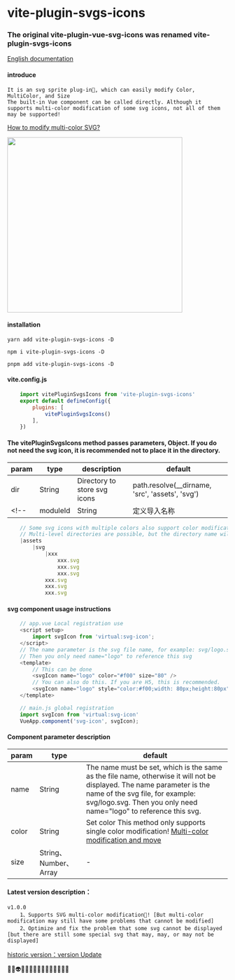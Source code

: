 # vite-plugin-svgs-icons
### The original vite-plugin-vue-svg-icons was renamed vite-plugin-svgs-icons
[English documentation](README.cn.md) 

<!-- [Nuxt3 nuxt-svg-icon](https://github.com/335296558/nuxt-svg-icon) -->

#### introduce
    It is an svg sprite plug-in🤔, which can easily modify Color, MultiColor, and Size
    The built-in Vue component can be called directly. Although it supports multi-color modification of some svg icons, not all of them may be supported!
    
[How to modify multi-color SVG?](MULTICOLOR.md)

<img src="./demo/src/assets/testing_git_svgs.gif" width="400px">

#### installation
    yarn add vite-plugin-svgs-icons -D

    npm i vite-plugin-svgs-icons -D

    pnpm add vite-plugin-svgs-icons -D

#### vite.config.js
```js
    import vitePluginSvgsIcons from 'vite-plugin-svgs-icons'
    export default defineConfig({
        plugins: [
            vitePluginSvgsIcons()
        ],
    })
```
#### The vitePluginSvgsIcons method passes parameters, Object. If you do not need the svg icon, it is recommended not to place it in the directory.

| param | type | description | default |
| -------- | -------- | -------- | -------- |
|dir|String|Directory to store svg icons|path.resolve(__dirname, 'src', 'assets', 'svg')|
<!-- |moduleId|String|定义导入名称|virtual:svg-icon| -->
```js
    // Some svg icons with multiple colors also support color modification.
    // Multi-level directories are possible, but the directory name will not be added to the svg name, so the svg name must be unique.
    |assets
        |svg
            |xxx
                xxx.svg
                xxx.svg
                xxx.svg
            xxx.svg
            xxx.svg
            xxx.svg
```
#### svg component usage instructions
```js
    // app.vue Local registration use
    <script setup>
        import svgIcon from 'virtual:svg-icon';
    </script>
    // The name parameter is the svg file name, for example: svg/logo.svg
    // Then you only need name="logo" to reference this svg
    <template>
        // This can be done
        <svgIcon name="logo" color="#f00" size="80" />
        // You can also do this. If you are H5, this is recommended.
        <svgIcon name="logo" style="color:#f00;width: 80px;height:80px" />
    </template>
```

```js
    // main.js global registration
    import svgIcon from 'virtual:svg-icon'
    VueApp.component('svg-icon', svgIcon);
```

#### Component parameter description
| param | type | default |
| -------- | ------- | -------- |
|name|String|The name must be set, which is the same as the file name, otherwise it will not be displayed. The name parameter is the name of the svg file, for example: svg/logo.svg. Then you only need name="logo" to reference this svg.|
|color|String| Set color This method only supports single color modification! [Multi-color modification and move](MULTICOLOR.md)|
|size|String、Number、Array| - |

<!-- [示列图像]() -->


#### Latest version description：
    v1.0.0
        1、Supports SVG multi-color modification🤪! [But multi-color modification may still have some problems that cannot be modified]
        2、Optimize and fix the problem that some svg cannot be displayed [but there are still some special svg that may, may, or may not be displayed]

[historic version：version Update](VERSION.md) 

🤡👻👽👾🤖😈🤠👺👹😉😜🤪🤪🤪🤪